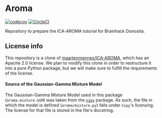 # Aroma

[![codecov](https://codecov.io/gh/Brainhack-Donostia/aroma/branch/main/graph/badge.svg)](https://codecov.io/gh/Brainhack-Donostia/aroma)
[![CircleCI](https://circleci.com/gh/Brainhack-Donostia/aroma.svg?branch=main&style=shield)](https://circleci.com/gh/Brainhack-Donostia/aroma)

Repository to prepare the ICA-AROMA tutorial for Brainhack Donostia.

## License info

This repository is a clone of [maartenmennes/ICA-AROMA](https://github.com/maartenmennes/ICA-AROMA),
which has an Apache 2.0 license. We plan to modify this clone in order to restructure it into a
pure Python package, but we will make sure to fulfill the requirements of the license.

#### Source of the Gaussian-Gamma Mixture Model

The Gaussian-Gamma Mixture Model used in this package (`aroma.mixture.GGM`) was taken from
the [`nipy`](https://github.com/nipy/nipy) package. As such, the file in which the model
is defined (`aroma/mixture.py`) falls under `nipy`'s licensing. The license for that file
is stored in the file's docstring.
